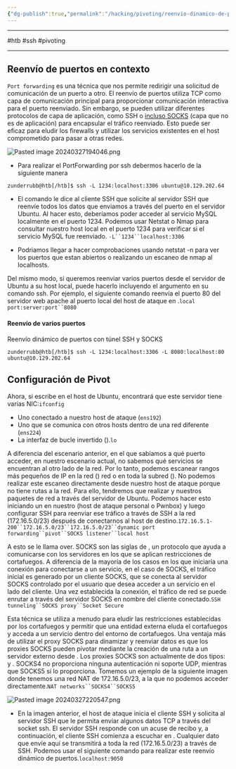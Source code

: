 ```yaml
---
{"dg-publish":true,"permalink":"/hacking/pivoting/reenvio-dinamico-de-puertos-con-tunel-ssh-y-socks/","dgPassFrontmatter":true}
---
```



---------------
#htb #ssh #pivoting 

---------

## Reenvío de puertos en contexto

`Port forwarding` es una técnica que nos permite redirigir una solicitud de comunicación de un puerto a otro. El reenvío de puertos utiliza TCP como capa de comunicación principal para proporcionar comunicación interactiva para el puerto reenviado. Sin embargo, se pueden utilizar diferentes protocolos de capa de aplicación, como SSH o [incluso SOCKS](https://en.wikipedia.org/wiki/SOCKS) (capa que no es de aplicación) para encapsular el tráfico reenviado. Esto puede ser eficaz para eludir los firewalls y utilizar los servicios existentes en el host comprometido para pasar a otras redes.

![Pasted image 20240327194046.png](/img/user/imgs/Pasted%20image%2020240327194046.png)

- Para realizar el PortForwarding por ssh debermos hacerlo de la siguiente manera

````shell-session
zunderrubb@htb[/htb]$ ssh -L 1234:localhost:3306 ubuntu@10.129.202.64
````

- El comando le dice al cliente SSH que solicite al servidor SSH que reenvíe todos los datos que enviamos a través del puerto en el servidor Ubuntu. Al hacer esto, deberíamos poder acceder al servicio MySQL localmente en el puerto 1234. Podemos usar Netstat o Nmap para consultar nuestro host local en el puerto 1234 para verificar si el servicio MySQL fue reenviado.
	`-L``1234``localhost:3306`

- Podriamos llegar a hacer comprobaciones usando netstat -n para ver los puertos que estan abiertos o realizando un escaneo de nmap al localhosts.

Del mismo modo, si queremos reenviar varios puertos desde el servidor de Ubuntu a su host local, puede hacerlo incluyendo el argumento en su comando ssh. Por ejemplo, el siguiente comando reenvía el puerto 80 del servidor web apache al puerto local del host de ataque en .`local port:server:port``8080`
#### Reenvío de varios puertos

  Reenvío dinámico de puertos con túnel SSH y SOCKS

```shell-session
zunderrubb@htb[/htb]$ ssh -L 1234:localhost:3306 -L 8080:localhost:80 ubuntu@10.129.202.64
```


## Configuración de Pivot

Ahora, si escribe en el host de Ubuntu, encontrará que este servidor tiene varias NIC:`ifconfig`

- Uno conectado a nuestro host de ataque (`ens192`)
- Uno que se comunica con otros hosts dentro de una red diferente (`ens224`)
- La interfaz de bucle invertido ().`lo`

A diferencia del escenario anterior, en el que sabíamos a qué puerto acceder, en nuestro escenario actual, no sabemos qué servicios se encuentran al otro lado de la red. Por lo tanto, podemos escanear rangos más pequeños de IP en la red () red o en toda la subred (). No podemos realizar este escaneo directamente desde nuestro host de ataque porque no tiene rutas a la red. Para ello, tendremos que realizar y nuestros paquetes de red a través del servidor de Ubuntu. Podemos hacer esto iniciando un en nuestro (host de ataque personal o Pwnbox) y luego configurar SSH para reenviar ese tráfico a través de SSH a la red (172.16.5.0/23) después de conectarnos al host de destino.`172.16.5.1-200``172.16.5.0/23``172.16.5.0/23``dynamic port forwarding``pivot``SOCKS listener``local host`

A esto se le llama over. SOCKS son las siglas de , un protocolo que ayuda a comunicarse con los servidores en los que se aplican restricciones de cortafuegos. A diferencia de la mayoría de los casos en los que iniciaría una conexión para conectarse a un servicio, en el caso de SOCKS, el tráfico inicial es generado por un cliente SOCKS, que se conecta al servidor SOCKS controlado por el usuario que desea acceder a un servicio en el lado del cliente. Una vez establecida la conexión, el tráfico de red se puede enrutar a través del servidor SOCKS en nombre del cliente conectado.`SSH tunneling``SOCKS proxy``Socket Secure`

Esta técnica se utiliza a menudo para eludir las restricciones establecidas por los cortafuegos y permitir que una entidad externa eluda el cortafuegos y acceda a un servicio dentro del entorno de cortafuegos. Una ventaja más de utilizar el proxy SOCKS para dinamizar y reenviar datos es que los proxies SOCKS pueden pivotar mediante la creación de una ruta a un servidor externo desde . Los proxies SOCKS son actualmente de dos tipos: y . SOCKS4 no proporciona ninguna autenticación ni soporte UDP, mientras que SOCKS5 sí lo proporciona. Tomemos un ejemplo de la siguiente imagen donde tenemos una red NAT de 172.16.5.0/23, a la que no podemos acceder directamente.`NAT networks``SOCKS4``SOCKS5`

![Pasted image 20240327220547.png](/img/user/imgs/Pasted%20image%2020240327220547.png)

- En la imagen anterior, el host de ataque inicia el cliente SSH y solicita al servidor SSH que le permita enviar algunos datos TCP a través del socket ssh. El servidor SSH responde con un acuse de recibo y, a continuación, el cliente SSH comienza a escuchar en . Cualquier dato que envíe aquí se transmitirá a toda la red (172.16.5.0/23) a través de SSH. Podemos usar el siguiente comando para realizar este reenvío dinámico de puertos.`localhost:9050`

